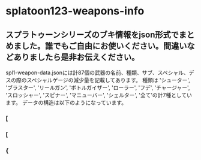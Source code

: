 # splatoon123-weapons-info
## スプラトゥーンシリーズのブキ情報をjson形式でまとめました。誰でもご自由にお使いください。間違いなどありましたら是非お伝えください。
spl1-weapon-data.jsonには計87個の武器の名前、種類、サブ、スペシャル、デスの際のスペシャルゲージの減少量を記載してあります。
種類は
'シューター', 'ブラスター', 'リールガン', 'ボトルガイザー', 'ローラー', 'フデ', 'チャージャー', 'スロッシャー', 'スピナー', 'マニューバー', 'シェルター', '全て'の計7種としています。
データの構造は以下のようになっています。
### [
###   [
###     {
###       
